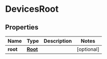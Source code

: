 

# DevicesRoot

## Properties

Name | Type | Description | Notes
------------ | ------------- | ------------- | -------------
**root** | [**Root**](Root.md) |  |  [optional]



